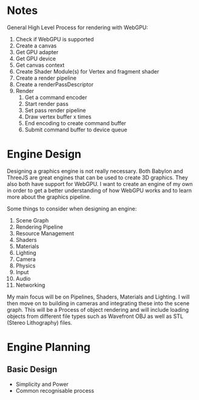 # Notes

General High Level Process for rendering with WebGPU:

1.  Check if WebGPU is supported
2.  Create a canvas
3.  Get GPU adapter
4.  Get GPU device
5.  Get canvas context
6.  Create Shader Module(s) for Vertex and fragment shader
7.  Create a render pipeline
8.  Create a renderPassDescriptor
9.  Render
    1.  Get a command encoder
    2.  Start render pass
    3.  Set pass render pipeline
    4.  Draw vertex buffer x times
    5.  End encoding to create command buffer
    6.  Submit command buffer to device queue

# Engine Design

Designing a graphics engine is not really necessary. Both Babylon and
ThreeJS are great engines that can be used to create 3D graphics. They
also both have support for WebGPU. I want to create an engine of my own
in order to get a better understanding of how WebGPU works and to learn
more about the graphics pipeline.

Some things to consider when designing an engine:

1.  Scene Graph
2.  Rendering Pipeline
3.  Resource Management
4.  Shaders
5.  Materials
6.  Lighting
7.  Camera
8.  Physics
9.  Input
10. Audio
11. Networking

My main focus will be on Pipelines, Shaders, Materials and Lighting. I
will then move on to building in cameras and integrating these into the
scene graph. This will be a Process of object rendering and will include
loading objects from different file types such as Wavefront OBJ as well
as STL (Stereo Lithography) files.


# Engine Planning

## Basic Design

 - Simplicity and Power
 - Common recognisable process
